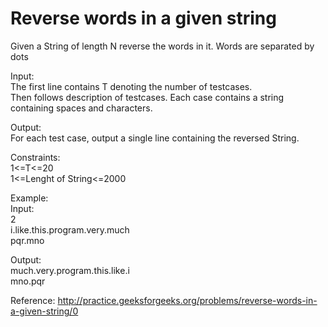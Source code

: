 # Reverse words in a given string

Given a String of length N reverse the words in it. Words are separated by dots<br />

Input:<br />
The first line contains T denoting the number of testcases. <br />
Then follows description of testcases. Each case contains a string<br /> 
containing spaces and characters.<br />
 
Output:<br />
For each test case, output a single line containing the reversed String.<br />

Constraints:<br />
1<=T<=20<br />
1<=Lenght of String<=2000<br />


Example:<br />
Input:<br />
2<br />
i.like.this.program.very.much<br />
pqr.mno<br />

Output:<br />
much.very.program.this.like.i<br />
mno.pqr<br />

Reference: http://practice.geeksforgeeks.org/problems/reverse-words-in-a-given-string/0
